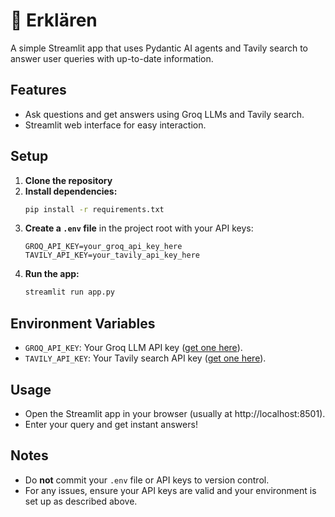 # 📜 Erklären

A simple Streamlit app that uses Pydantic AI agents and Tavily search to answer user queries with up-to-date information.

## Features
- Ask questions and get answers using Groq LLMs and Tavily search.
- Streamlit web interface for easy interaction.

## Setup

1. **Clone the repository**
2. **Install dependencies:**
   ```sh
   pip install -r requirements.txt
   ```
3. **Create a `.env` file** in the project root with your API keys:
   ```env
   GROQ_API_KEY=your_groq_api_key_here
   TAVILY_API_KEY=your_tavily_api_key_here
   ```
4. **Run the app:**
   ```sh
   streamlit run app.py
   ```

## Environment Variables
- `GROQ_API_KEY`: Your Groq LLM API key ([get one here](https://console.groq.com/)).
- `TAVILY_API_KEY`: Your Tavily search API key ([get one here](https://app.tavily.com/)).

## Usage
- Open the Streamlit app in your browser (usually at http://localhost:8501).
- Enter your query and get instant answers!

## Notes
- Do **not** commit your `.env` file or API keys to version control.
- For any issues, ensure your API keys are valid and your environment is set up as described above. 